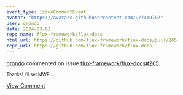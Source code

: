 ```yaml
---
event_type: IssueCommentEvent
avatar: "https://avatars.githubusercontent.com/u/741970?"
user: grondo
date: 2024-03-02
repo_name: flux-framework/flux-docs
html_url: https://github.com/flux-framework/flux-docs/pull/265
repo_url: https://github.com/flux-framework/flux-docs
---
```


<a href='https://github.com/grondo' target='_blank'>grondo</a> commented on issue <a href='https://github.com/flux-framework/flux-docs/pull/265' target='_blank'>flux-framework/flux-docs#265</a>.

<small>Thanks! I'll set MWP....</small>

<a href='https://github.com/flux-framework/flux-docs/pull/265' target='_blank'>View Comment</a>